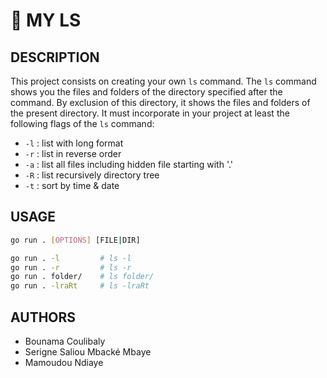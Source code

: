 #   📃 MY LS
## DESCRIPTION
This project consists on creating your own `ls` command. The `ls` command shows you the files and folders of the directory specified after the command. By exclusion of this directory, it shows the files and folders of the present directory. It must incorporate in your project at least the following flags of the `ls` command:
* ``-l`` : list with long format
* ``-r`` : list in reverse order
* ``-a`` : list all files including hidden file starting with '.'
* ``-R`` : list recursively directory tree
* ``-t`` : sort by time & date


## USAGE
```sh
go run . [OPTIONS] [FILE|DIR]

go run . -l         # ls -l
go run . -r         # ls -r
go run . folder/    # ls folder/
go run . -lraRt     # ls -lraRt
```

##  AUTHORS
+   Bounama Coulibaly
+   Serigne Saliou Mbacké Mbaye
+   Mamoudou Ndiaye
